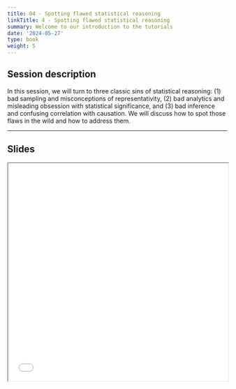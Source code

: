 ```yaml
---
title: 04 - Spotting flawed statistical reasoning
linkTitle: 4 - Spotting flawed statistical reasoning
summary: Welcome to our introduction to the tutorials
date: '2024-05-27'
type: book
weight: 5
---
```


## Session description

In this session, we will turn to three classic sins of statistical reasoning: (1) bad sampling and misconceptions of representativity, (2) bad analytics and misleading obsession with statistical significance, and (3) bad inference and confusing correlation with causation. We will discuss how to spot those flaws in the wild and how to address them.

---

## Slides

<iframe src="../xx.pdf#view=fit" width="100%" height="500px">
    </iframe>
